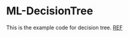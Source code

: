# ML-DecisionTree
This is the example code for decision tree.
[REF](https://www.cnblogs.com/zhuchengchao/p/11663888.html)
